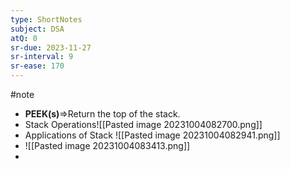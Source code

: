 ```yaml
---
type: ShortNotes
subject: DSA
atQ: 0
sr-due: 2023-11-27
sr-interval: 9
sr-ease: 170
---
```

#note

- **PEEK(s)**=>Return the top of the stack. 
- Stack Operations![[Pasted image 20231004082700.png]]
- Applications of Stack ![[Pasted image 20231004082941.png]]
- ![[Pasted image 20231004083413.png]]
- 